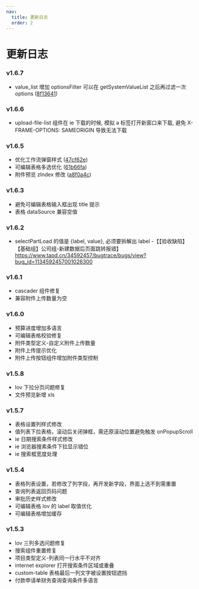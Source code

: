 ```yaml
---
nav:
  title: 更新日志
  order: 2
---
```


# 更新日志

### v1.6.7

- value_list 增加 optionsFilter 可以在 getSystemValueList 之后再过滤一次 options ([8f13641](https://github.com/hand-rongjing/polard-component-library/commit/8f136418f715630d969eab352e6ce146fb0f70db))

### v1.6.6

- upload-file-list 组件在 ie 下载的时候, 模拟 a 标签打开新窗口来下载, 避免 X-FRAME-OPTIONS: SAMEORIGIN 导致无法下载

### v1.6.5

- 优化工作流弹窗样式 ([47cf62e](https://github.com/hand-rongjing/polard-component-library/commit/47cf62e3f4080febd7ddb3b3649477c3e9717a1f))
- 可编辑表格多选优化 ([61b66fa](https://github.com/hand-rongjing/polard-component-library/commit/61b66fa7450386eeeef7f58acb5e0a74c8649968))
- 附件预览 zIndex 修改 ([a8f0a4c](https://github.com/hand-rongjing/polard-component-library/commit/a8f0a4c5bb9eaaf1f2ad6f9e6210e8f7b3978994))

### v1.6.3

- 避免可编辑表格输入框出现 title 提示
- 表格 dataSource 兼容空值

### v1.6.2

- selectPartLoad 的值是 {label, value}, 必须要拆解出 label -【【验收缺陷】【基础组】公司组-新建数据后页面跳转报错】https://www.tapd.cn/34592457/bugtrace/bugs/view?bug_id=1134592457001026300

### v1.6.1

- cascader 组件修复
- 兼容附件上传数量为空

### v1.6.0

- 预算进度增加多语言
- 可编辑表格校验修复
- 附件类型定义-自定义附件上传数量
- 附件上传提示优化
- 附件上传按钮组件增加附件类型控制

### v1.5.8

- lov 下拉分页问题修复
- 文件预览新增 xls

### v1.5.7

- 表格设置列样式修改
- 值列表下拉表格，滚动后关闭弹框，需还原滚动位置避免触发 onPopupScroll
- ie 日期搜索条件样式修改
- ie 浏览器搜素条件下拉显示错位
- ie 搜索框宽度处理

### v1.5.4

- 表格列表设置，若修改了列字段，再开发新字段，界面上选不到需重置
- 查询列表返回页码问题
- 审批历史样式修改
- 可编辑表格 lov 的 label 取值优化
- 可编辑表格增加缓存

### v1.5.3

- lov 三列多选问题修复
- 搜索组件重置修复
- 项目类型定义-列表同一行水平不对齐
- internet explorer 打开搜索条件区域或重叠
- custom-table 表格最后一列文字被设置按钮遮挡
- 付款申请单财务查询查询条件多语言
